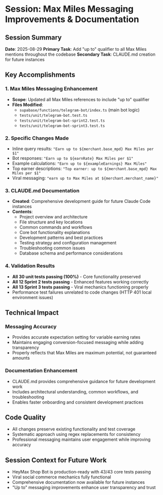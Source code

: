 # Session: Max Miles Messaging Improvements & Documentation

## Session Summary

**Date**: 2025-08-29 **Primary Task**: Add "up to" qualifier to all Max Miles
mentions throughout the codebase **Secondary Task**: CLAUDE.md creation for
future instances

## Key Accomplishments

### 1. Max Miles Messaging Enhancement

- **Scope**: Updated all Max Miles references to include "up to" qualifier
- **Files Modified**:
  - `supabase/functions/telegram-bot/index.ts` (main bot logic)
  - `tests/unit/telegram-bot.test.ts`
  - `tests/unit/telegram-bot-sprint2.test.ts`
  - `tests/unit/telegram-bot-sprint3.test.ts`

### 2. Specific Changes Made

- Inline query results: `"Earn up to ${merchant.base_mpd} Max Miles per $1"`
- Bot responses: `"Earn up to ${earnRate} Max Miles per $1"`
- Example calculations: `"Earn up to ${exampleEarnings} Max Miles"`
- Top earner descriptions:
  `"Top earner: up to ${merchant.base_mpd} Max Miles per $1"`
- Viral messaging: `"earn up to Max Miles at ${merchant.merchant_name}"`

### 3. CLAUDE.md Documentation

- **Created**: Comprehensive development guide for future Claude Code instances
- **Contents**:
  - Project overview and architecture
  - File structure and key locations
  - Common commands and workflows
  - Core bot functionality explanations
  - Development patterns and best practices
  - Testing strategy and configuration management
  - Troubleshooting common issues
  - Database schema and performance considerations

### 4. Validation Results

- **All 30 unit tests passing (100%)** - Core functionality preserved
- **All 12 Sprint 2 tests passing** - Enhanced features working correctly
- **All 13 Sprint 3 tests passing** - Viral mechanics functioning properly
- Performance test failures unrelated to code changes (HTTP 401 local
  environment issues)

## Technical Impact

### Messaging Accuracy

- Provides accurate expectation setting for variable earning rates
- Maintains engaging conversion-focused messaging while adding transparency
- Properly reflects that Max Miles are maximum potential, not guaranteed amounts

### Documentation Enhancement

- CLAUDE.md provides comprehensive guidance for future development work
- Includes architectural understanding, common workflows, and troubleshooting
- Enables faster onboarding and consistent development practices

## Code Quality

- All changes preserve existing functionality and test coverage
- Systematic approach using regex replacements for consistency
- Professional messaging maintains user engagement while improving accuracy

## Session Context for Future Work

- HeyMax Shop Bot is production-ready with 43/43 core tests passing
- Viral social commerce mechanics fully functional
- Comprehensive documentation now available for future instances
- "Up to" messaging improvements enhance user transparency and trust

